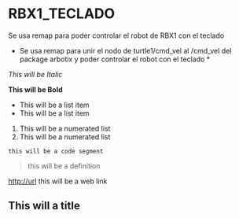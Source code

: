 # RBX1_TECLADO
Se usa remap para poder controlar el robot de RBX1 con el teclado

* Se usa remap para unir el nodo de turtle1/cmd_vel al /cmd_vel del package arbotix y poder controlar el robot con el teclado *
<!--<remap from="/cmd_vel" to="/turtle1/cmd_vel" />-->

*This will be Italic*

**This will be Bold**

- This will be a list item
- This will be a list item

1. This will be a numerated list 
2. This will be a numerated list 

``` 
this will be a code segment
```

> this will be a definition

<http://url> this will be a web link

<!--this will a comment-->

This will a title
--------------
